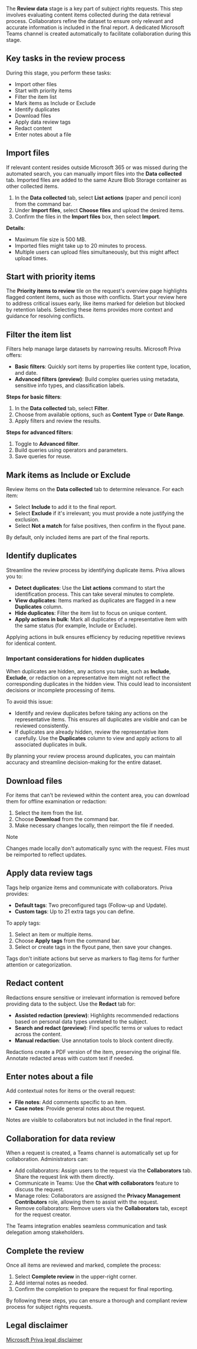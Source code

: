 The **Review data** stage is a key part of subject rights requests. This step involves evaluating content items collected during the data retrieval process. Collaborators refine the dataset to ensure only relevant and accurate information is included in the final report. A dedicated Microsoft Teams channel is created automatically to facilitate collaboration during this stage.

## Key tasks in the review process

During this stage, you perform these tasks:

- Import other files
- Start with priority items
- Filter the item list
- Mark items as Include or Exclude
- Identify duplicates
- Download files
- Apply data review tags
- Redact content
- Enter notes about a file

## Import files

If relevant content resides outside Microsoft 365 or was missed during the automated search, you can manually import files into the **Data collected** tab. Imported files are added to the same Azure Blob Storage container as other collected items.

1. In the **Data collected** tab, select **List actions** (paper and pencil icon) from the command bar.
1. Under **Import files**, select **Choose files** and upload the desired items.
1. Confirm the files in the **Import files** box, then select **Import**.

**Details**:

- Maximum file size is 500 MB.
- Imported files might take up to 20 minutes to process.
- Multiple users can upload files simultaneously, but this might affect upload times.

## Start with priority items

The **Priority items to review** tile on the request's overview page highlights flagged content items, such as those with conflicts. Start your review here to address critical issues early, like items marked for deletion but blocked by retention labels. Selecting these items provides more context and guidance for resolving conflicts.

## Filter the item list

Filters help manage large datasets by narrowing results. Microsoft Priva offers:

- **Basic filters**: Quickly sort items by properties like content type, location, and date.
- **Advanced filters (preview)**: Build complex queries using metadata, sensitive info types, and classification labels.

**Steps for basic filters**:

1. In the **Data collected** tab, select **Filter**.
1. Choose from available options, such as **Content Type** or **Date Range**.
1. Apply filters and review the results.

**Steps for advanced filters**:

1. Toggle to **Advanced filter**.
1. Build queries using operators and parameters.
1. Save queries for reuse.

## Mark items as Include or Exclude

Review items on the **Data collected** tab to determine relevance. For each item:

- Select **Include** to add it to the final report.
- Select **Exclude** if it's irrelevant; you must provide a note justifying the exclusion.
- Select **Not a match** for false positives, then confirm in the flyout pane.

By default, only included items are part of the final reports.

## Identify duplicates

Streamline the review process by identifying duplicate items. Priva allows you to:

- **Detect duplicates**: Use the **List actions** command to start the identification process. This can take several minutes to complete.
- **View duplicates**: Items marked as duplicates are flagged in a new **Duplicates** column.
- **Hide duplicates**: Filter the item list to focus on unique content.
- **Apply actions in bulk**: Mark all duplicates of a representative item with the same status (for example, Include or Exclude).

Applying actions in bulk ensures efficiency by reducing repetitive reviews for identical content.

### Important considerations for hidden duplicates

When duplicates are hidden, any actions you take, such as **Include**, **Exclude**, or redaction on a representative item might not reflect the corresponding duplicates in the hidden view. This could lead to inconsistent decisions or incomplete processing of items.

To avoid this issue:

- Identify and review duplicates before taking any actions on the representative items. This ensures all duplicates are visible and can be reviewed consistently.
- If duplicates are already hidden, review the representative item carefully. Use the **Duplicates** column to view and apply actions to all associated duplicates in bulk.

By planning your review process around duplicates, you can maintain accuracy and streamline decision-making for the entire dataset.

## Download files

For items that can't be reviewed within the content area, you can download them for offline examination or redaction:

1. Select the item from the list.
1. Choose **Download** from the command bar.
1. Make necessary changes locally, then reimport the file if needed.

> [!NOTE]
> Changes made locally don't automatically sync with the request. Files must be reimported to reflect updates.

## Apply data review tags

Tags help organize items and communicate with collaborators. Priva provides:

- **Default tags**: Two preconfigured tags (Follow-up and Update).
- **Custom tags**: Up to 21 extra tags you can define.

To apply tags:

1. Select an item or multiple items.
1. Choose **Apply tags** from the command bar.
1. Select or create tags in the flyout pane, then save your changes.

Tags don't initiate actions but serve as markers to flag items for further attention or categorization.

## Redact content

Redactions ensure sensitive or irrelevant information is removed before providing data to the subject. Use the **Redact** tab for:

- **Assisted redaction (preview)**: Highlights recommended redactions based on personal data types unrelated to the subject.
- **Search and redact (preview)**: Find specific terms or values to redact across the content.
- **Manual redaction**: Use annotation tools to block content directly.

Redactions create a PDF version of the item, preserving the original file. Annotate redacted areas with custom text if needed.

## Enter notes about a file

Add contextual notes for items or the overall request:

- **File notes**: Add comments specific to an item.
- **Case notes**: Provide general notes about the request.

Notes are visible to collaborators but not included in the final report.

## Collaboration for data review

When a request is created, a Teams channel is automatically set up for collaboration. Administrators can:

- Add collaborators: Assign users to the request via the **Collaborators** tab. Share the request link with them directly.
- Communicate in Teams: Use the **Chat with collaborators** feature to discuss the request.
- Manage roles: Collaborators are assigned the **Privacy Management Contributors** role, allowing them to assist with the request.
- Remove collaborators: Remove users via the **Collaborators** tab, except for the request creator.

The Teams integration enables seamless communication and task delegation among stakeholders.

## Complete the review

Once all items are reviewed and marked, complete the process:

1. Select **Complete review** in the upper-right corner.
1. Add internal notes as needed.
1. Confirm the completion to prepare the request for final reporting.

By following these steps, you can ensure a thorough and compliant review process for subject rights requests.

## Legal disclaimer

[Microsoft Priva legal disclaimer](/privacy/priva/priva-disclaimer?azure-portal=true)
